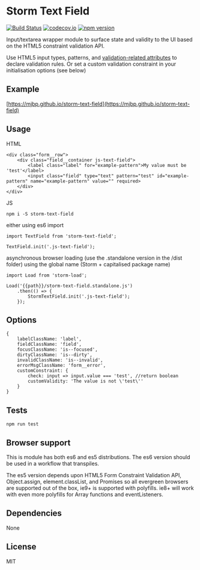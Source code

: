 # Storm Text Field

[![Build Status](https://travis-ci.org/mjbp/storm-text-field.svg?branch=master)](https://travis-ci.org/mjbp/storm-text-field)
[![codecov.io](http://codecov.io/github/mjbp/storm-text-field/coverage.svg?branch=master)](http://codecov.io/github/mjbp/storm-text-field?branch=master)
[![npm version](https://badge.fury.io/js/storm-text-field.svg)](https://badge.fury.io/js/storm-text-field)

Input/textarea wrapper module to surface state and validity to the UI based on the HTML5 constraint validation API.

Use HTML5 input types, patterns, and [validation-related attributes](https://developer.mozilla.org/en-US/docs/Web/Guide/HTML/HTML5/Constraint_validation#Validation-related_attributes) to declare validation rules. Or set a custom validation constraint in your initialisation options (see below)

## Example
[https://mjbp.github.io/storm-text-field](https://mjbp.github.io/storm-text-field)

## Usage
HTML
```
<div class="form__row">
    <div class="field__container js-text-field">
        <label class="label" for="example-pattern">My value must be 'test'</label>
        <input class="field" type="text" pattern="test" id="example-pattern" name="example-pattern" value="" required>
    </div>
</div>
```

JS
```
npm i -S storm-text-field
```
either using es6 import
```
import TextField from 'storm-text-field';

TextField.init('.js-text-field');
```
asynchronous browser loading (use the .standalone version in the /dist folder) using the global name (Storm + capitalised package name)
```
import Load from 'storm-load';

Load('{{path}}/storm-text-field.standalone.js')
    .then(() => {
        StormTextField.init('.js-text-field');
    });
```

## Options
```
{
	labelClassName: 'label',
	fieldClassName: 'field',
	focusClassName: 'is--focused',
	dirtyClassName: 'is--dirty',
	invalidClassName: 'is--invalid',
	errorMsgClassName: 'form__error',
    customConstraint: {
        check: input => input.value === 'test', //return boolean
        customValidity: 'The value is not \'test\''
    }
}
```

## Tests
```
npm run test
```

## Browser support
This is module has both es6 and es5 distributions. The es6 version should be used in a workflow that transpiles.

The es5 version depends upon HTML5 Form Constraint Validation API, Object.assign, element.classList, and Promises so all evergreen browsers are supported out of the box, ie9+ is supported with polyfills. ie8+ will work with even more polyfills for Array functions and eventListeners.

## Dependencies
None

## License
MIT